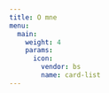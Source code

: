 ```yaml
---
title: O mne
menu:
  main:
    weight: 4
    params:
      icon:
        vendor: bs
        name: card-list
---
```

